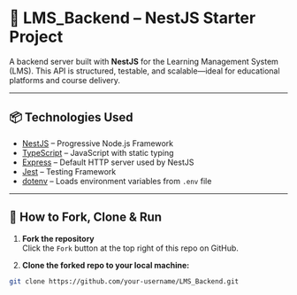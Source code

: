 # 🚀 LMS_Backend – NestJS Starter Project

A backend server built with **NestJS** for the Learning Management System (LMS). This API is structured, testable, and scalable—ideal for educational platforms and course delivery.

---

## 📦 Technologies Used

- [NestJS](https://nestjs.com/) – Progressive Node.js Framework
- [TypeScript](https://www.typescriptlang.org/) – JavaScript with static typing
- [Express](https://expressjs.com/) – Default HTTP server used by NestJS
- [Jest](https://jestjs.io/) – Testing Framework
- [dotenv](https://www.npmjs.com/package/dotenv) – Loads environment variables from `.env` file

---

## 🍴 How to Fork, Clone & Run

1. **Fork the repository**  
   Click the `Fork` button at the top right of this repo on GitHub.

2. **Clone the forked repo to your local machine:**

```bash
git clone https://github.com/your-username/LMS_Backend.git
